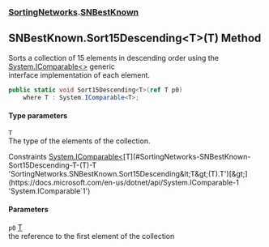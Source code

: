 ### [SortingNetworks](./SortingNetworks.md 'SortingNetworks').[SNBestKnown](./SortingNetworks-SNBestKnown.md 'SortingNetworks.SNBestKnown')
## SNBestKnown.Sort15Descending&lt;T&gt;(T) Method
Sorts a collection of 15 elements in descending order using the [System.IComparable&lt;&gt;](https://docs.microsoft.com/en-us/dotnet/api/System.IComparable-1 'System.IComparable`1') generic  
interface implementation of each element.  
```csharp
public static void Sort15Descending<T>(ref T p0)
    where T : System.IComparable<T>;
```
#### Type parameters
<a name='SortingNetworks-SNBestKnown-Sort15Descending-T-(T)-T'></a>
`T`  
The type of the elements of the collection.  

Constraints [System.IComparable&lt;](https://docs.microsoft.com/en-us/dotnet/api/System.IComparable-1 'System.IComparable`1')[T](#SortingNetworks-SNBestKnown-Sort15Descending-T-(T)-T 'SortingNetworks.SNBestKnown.Sort15Descending&lt;T&gt;(T).T')[&gt;](https://docs.microsoft.com/en-us/dotnet/api/System.IComparable-1 'System.IComparable`1')  
  
#### Parameters
<a name='SortingNetworks-SNBestKnown-Sort15Descending-T-(T)-p0'></a>
`p0` [T](#SortingNetworks-SNBestKnown-Sort15Descending-T-(T)-T 'SortingNetworks.SNBestKnown.Sort15Descending&lt;T&gt;(T).T')  
the reference to the first element of the collection  
  
